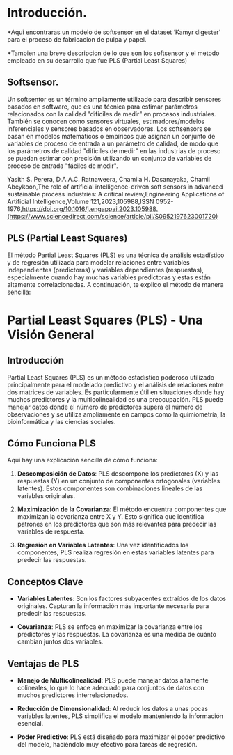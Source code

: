 # Introducción.

*Aqui encontraras un modelo de softsensor en el dataset ‘Kamyr digester’ para el proceso de fabricacion de pulpa y papel.

*Tambien una breve descripcion de lo que son los softsensor y el metodo empleado en su desarrollo que fue PLS (Partial Least Squares)

## Softsensor.

Un softsentor es un término ampliamente utilizado para describir sensores basados ​​en software, que es una técnica para estimar parámetros relacionados con la calidad "difíciles de medir" en procesos industriales. También se conocen como sensores virtuales, estimadores/modelos inferenciales y sensores basados ​​en observadores. Los softsensors se basan en modelos matemáticos o empíricos que asignan un conjunto de variables de proceso de entrada a un parámetro de calidad, de modo que los parámetros de calidad "difíciles de medir" en las industrias de proceso se puedan estimar con precisión utilizando un conjunto de variables de proceso de entrada "fáciles de medir".

Yasith S. Perera, D.A.A.C. Ratnaweera, Chamila H. Dasanayaka, Chamil Abeykoon,The role of artificial intelligence-driven soft sensors in advanced sustainable process industries: A critical review,Engineering Applications of Artificial Intelligence,Volume 121,2023,105988,ISSN 0952-1976,https://doi.org/10.1016/j.engappai.2023.105988.(https://www.sciencedirect.com/science/article/pii/S0952197623001720)

## PLS (Partial Least Squares)

El método Partial Least Squares (PLS) es una técnica de análisis estadístico y de regresión utilizada para modelar relaciones entre variables independientes (predictoras) y variables dependientes (respuestas), especialmente cuando hay muchas variables predictoras y estas están altamente correlacionadas. A continuación, te explico el método de manera sencilla:

# Partial Least Squares (PLS) - Una Visión General

## Introducción

Partial Least Squares (PLS) es un método estadístico poderoso utilizado principalmente para el modelado predictivo y el análisis de relaciones entre dos matrices de variables. Es particularmente útil en situaciones donde hay muchos predictores y la multicolinealidad es una preocupación. PLS puede manejar datos donde el número de predictores supera el número de observaciones y se utiliza ampliamente en campos como la quimiometría, la bioinformática y las ciencias sociales.

## Cómo Funciona PLS

Aquí hay una explicación sencilla de cómo funciona:

1. **Descomposición de Datos**: PLS descompone los predictores (X) y las respuestas (Y) en un conjunto de componentes ortogonales (variables latentes). Estos componentes son combinaciones lineales de las variables originales.

2. **Maximización de la Covarianza**: El método encuentra componentes que maximizan la covarianza entre X y Y. Esto significa que identifica patrones en los predictores que son más relevantes para predecir las variables de respuesta.

3. **Regresión en Variables Latentes**: Una vez identificados los componentes, PLS realiza regresión en estas variables latentes para predecir las respuestas.

## Conceptos Clave

- **Variables Latentes**: Son los factores subyacentes extraídos de los datos originales. Capturan la información más importante necesaria para predecir las respuestas.

- **Covarianza**: PLS se enfoca en maximizar la covarianza entre los predictores y las respuestas. La covarianza es una medida de cuánto cambian juntos dos variables.

## Ventajas de PLS

- **Manejo de Multicolinealidad**: PLS puede manejar datos altamente colineales, lo que lo hace adecuado para conjuntos de datos con muchos predictores interrelacionados.

- **Reducción de Dimensionalidad**: Al reducir los datos a unas pocas variables latentes, PLS simplifica el modelo manteniendo la información esencial.

- **Poder Predictivo**: PLS está diseñado para maximizar el poder predictivo del modelo, haciéndolo muy efectivo para tareas de regresión.



